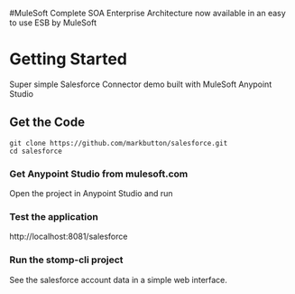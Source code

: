 #MuleSoft
Complete SOA Enterprise Architecture now available in an easy to use ESB by MuleSoft

# Getting Started

Super simple Salesforce Connector demo built with MuleSoft Anypoint Studio 

## Get the Code
```
git clone https://github.com/markbutton/salesforce.git 
cd salesforce
```

### Get Anypoint Studio from mulesoft.com

Open the project in Anypoint Studio and run


### Test the application 

http://localhost:8081/salesforce

### Run the stomp-cli project

See the salesforce account data in a simple web interface. 
